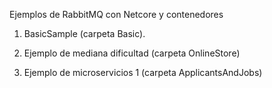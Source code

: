 Ejemplos de RabbitMQ con Netcore y contenedores

1. BasicSample (carpeta Basic).

2. Ejemplo de mediana dificultad (carpeta OnlineStore)

3. Ejemplo de microservicios 1 (carpeta ApplicantsAndJobs)


